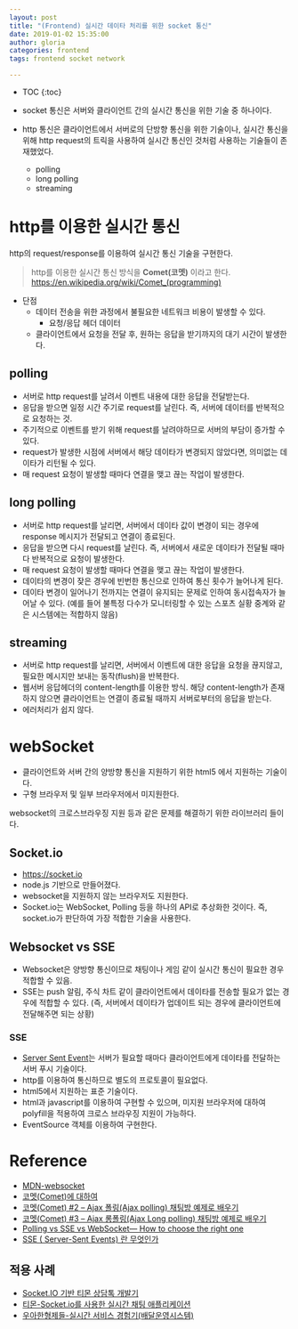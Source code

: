 ```yaml
---
layout: post
title: "(Frontend) 실시간 데이타 처리를 위한 socket 통신"
date: 2019-01-02 15:35:00
author: gloria
categories: frontend
tags: frontend socket network

---
```


* TOC
{:toc}

* socket 통신은 서버와 클라이언트 간의 실시간 통신을 위한 기술 중 하나이다.
* http 통신은 클라이언트에서 서버로의 단방향 통신을 위한 기술이나, 실시간 통신을 위해 http request의 트릭을 사용하여 실시간 통신인 것처럼 사용하는 기술들이 존재했었다.
  * polling
  * long polling
  * streaming

# http를 이용한 실시간 통신

http의 request/response를 이용하여 실시간 통신 기술을 구현한다.

> http를 이용한 실시간 통신 방식을 **Comet(코멧)** 이라고 한다.<br/>
> https://en.wikipedia.org/wiki/Comet_(programming)

* 단점
  * 데이터 전송을 위한 과정에서 불필요한 네트워크 비용이 발생할 수 있다.
    * 요청/응답 헤더 데이터
  * 클라이언트에서 요청을 전달 후, 원하는 응답을 받기까지의 대기 시간이 발생한다.

## polling

* 서버로 http request를 날려서 이벤트 내용에 대한 응답을 전달받는다.
* 응답을 받으면 일정 시간 주기로 request를 날린다. 즉, 서버에 데이터를 반복적으로 요청하는 것.
* 주기적으로 이벤트를 받기 위해 request를 날려야하므로 서버의 부담이 증가할 수 있다.
* request가 발생한 시점에 서버에서 해당 데이타가 변경되지 않았다면, 의미없는 데이타가 리턴될 수 있다.
* 매 request 요청이 발생할 때마다 연결을 맺고 끊는 작업이 발생한다.

## long polling

* 서버로 http request를 날리면, 서버에서 데이타 값이 변경이 되는 경우에 response 메시지가 전달되고 연결이 종료된다.
* 응답을 받으면 다시 request를 날린다. 즉, 서버에서 새로운 데이타가 전달될 때마다 반복적으로 요청이 발생한다.
* 매 request 요청이 발생할 때마다 연결을 맺고 끊는 작업이 발생한다.
* 데이타의 변경이 잦은 경우에 빈번한 통신으로 인하여 통신 횟수가 늘어나게 된다.
* 데이타 변경이 일어나기 전까지는 연결이 유지되는 문제로 인하여 동시접속자가 늘어날 수 있다. (예를 들어 불특정 다수가 모니터링할 수 있는 스포츠 실황 중계와 같은 시스템에는 적합하지 않음)

## streaming

* 서버로 http request를 날리면, 서버에서 이벤트에 대한 응답을 요청을 끊지않고, 필요한 메시지만 보내는 동작(flush)을 반복한다.
* 웹서버 응답헤더의 content-length를 이용한 방식. 해당 content-length가 존재하지 않으면 클라이언트는 연결이 종료될 때까지 서버로부터의 응답을 받는다.
* 에러처리가 쉽지 않다.

# webSocket

* 클라이언트와 서버 간의 양방향 통신을 지원하기 위한 html5 에서 지원하는 기술이다.
* 구형 브라우저 및 일부 브라우저에서 미지원한다.

websocket의 크로스브라우징 지원 등과 같은 문제를 해결하기 위한 라이브러리 들이다.

## Socket.io

* https://socket.io
* node.js 기반으로 만들어졌다.
* websocket을 지원하지 않는 브라우저도 지원한다.
* Socket.io는 WebSocket, Polling 등을 하나의 API로 추상화한 것이다. 즉, socket.io가 판단하여 가장 적합한 기술을 사용한다.

## Websocket vs SSE

* Websocket은 양방향 통신이므로 채팅이나 게임 같이 실시간 통신이 필요한 경우 적합할 수 있음.
* SSE는 push 알림, 주식 차트 같이 클라이언트에서 데이타를 전송할 필요가 없는 경우에 적합할 수 있다. (즉, 서버에서 데이타가 업데이트 되는 경우에 클라이언트에 전달해주면 되는 상황)

### SSE

* [Server Sent Event](https://www.w3.org/TR/eventsource/)는 서버가 필요할 때마다 클라이언트에게 데이타를 전달하는 서버 푸시 기술이다.
* http를 이용하여 통신하므로 별도의 프로토콜이 필요없다.
* html5에서 지원하는 표준 기술이다.
* html과 javascript를 이용하여 구현할 수 있으며, 미지원 브라우저에 대하여 polyfill을 적용하여 크로스 브라우징 지원이 가능하다.
* EventSource 객체를 이용하여 구현한다.

# Reference

* [MDN-websocket](https://developer.mozilla.org/ko/docs/WebSockets)
* [코멧(Comet)에 대하여](https://vnthf.github.io/blog/Front-What_is_comet/)
* [코멧(Comet) #2 – Ajax 폴링(Ajax polling) 채팅방 예제로 배우기](http://dev.epiloum.net/1395)
* [코멧(Comet) #3 – Ajax 롱폴링(Ajax Long polling) 채팅방 예제로 배우기](http://dev.epiloum.net/1453)
* [Polling vs SSE vs WebSocket— How to choose the right one](https://codeburst.io/polling-vs-sse-vs-websocket-how-to-choose-the-right-one-1859e4e13bd9)
* [SSE ( Server-Sent Events) 란 무엇인가](http://hamait.tistory.com/792)

## 적용 사례

* [Socket.IO 기반 티몬 상담톡 개발기](https://tmondev.blog.me/220982377777)
* [티몬-Socket.io를 사용한 실시간 채팅 애플리케이션](https://poiemaweb.com/nodejs-socketio)
* [우아한형제들-실시간 서비스 경험기(배달운영시스템)](http://woowabros.github.io/woowabros/2017/09/12/realtime-service.html)
